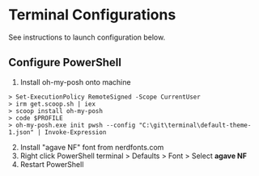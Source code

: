 # Terminal Configurations
See instructions to launch configuration below.


## Configure PowerShell

1. Install oh-my-posh onto machine
```
> Set-ExecutionPolicy RemoteSigned -Scope CurrentUser
> irm get.scoop.sh | iex
> scoop install oh-my-posh
> code $PROFILE
> oh-my-posh.exe init pwsh --config "C:\git\terminal\default-theme-1.json" | Invoke-Expression
```
2. Install "agave NF" font from nerdfonts.com
3. Right click PowerShell terminal > Defaults > Font > Select **agave NF**
4. Restart PowerShell

